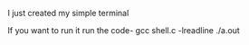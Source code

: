 I just created my simple terminal

If you want to run it run the code-
	gcc shell.c -lreadline
	./a.out 

